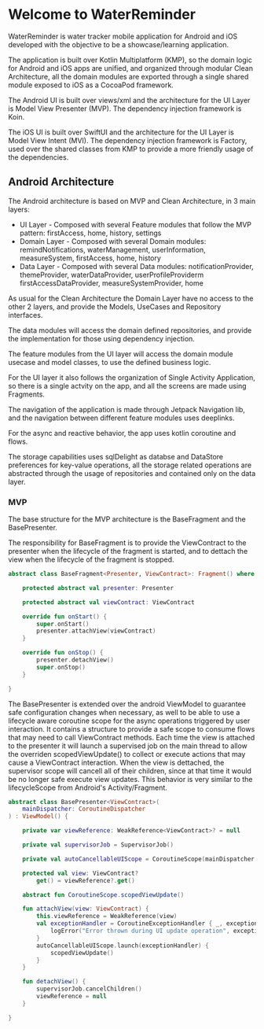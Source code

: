 # Welcome to WaterReminder

WaterReminder is water tracker mobile application for Android and iOS developed with the objective to be a showcase/learning application.

The application is built over Kotlin Multiplatform (KMP), so the domain logic for Android and iOS apps are unified, and organized through modular Clean Architecture, all the domain modules are exported through a single shared module exposed to iOS as a CocoaPod framework.

The Android UI is built over views/xml and the architecture for the UI Layer is Model View Presenter (MVP). The dependency injection framework is Koin.

The iOS UI is built over SwiftUI and the architecture for the UI Layer is Model View Intent (MVI). The dependency injection framework is Factory, used over the shared classes from KMP to provide a more friendly usage of the dependencies.

## Android Architecture

The Android architecture is based on MVP and Clean Architecture, in 3 main layers:

* UI Layer - Composed with several Feature modules that follow the MVP pattern: firstAccess, home, history, settings
* Domain Layer -  Composed with several Domain modules: remindNotifications, waterManagement, userInformation, measureSystem, firstAccess, home, history
* Data Layer -  Composed with several Data modules: notificationProvider, themeProvider, waterDataProvider, userProfileProviderm firstAccessDataProvider, measureSystemProvider, home

As usual for the Clean Architecture the Domain Layer have no access to the other 2 layers, and provide the Models, UseCases and Repository interfaces.

The data modules will access the domain defined repositories, and provide the implementation for those using dependency injection.

The feature modules from the UI layer will access the domain module usecase and model classes, to use the defined business logic.

For the UI layer it also follows the organization of Single Activity Application, so there is a single actvity on the app, and all the screens are made using Fragments.

The navigation of the application is made through Jetpack Navigation lib, and the navigation between different feature modules uses deeplinks.

For the async and reactive behavior, the app uses kotlin coroutine and flows.

The storage capabilities uses sqlDelight as databse and DataStore preferences for key-value operations, all the storage related operations are abstracted through the usage of repositories and contained only on the data layer.

### MVP

The base structure for the MVP architecture is the BaseFragment and the BasePresenter.

The responsibility for BaseFragment is to provide the ViewContract to the presenter when the lifecycle of the fragment is started, and to dettach the view when the lifecycle of the fragment is stopped.

```kotlin
abstract class BaseFragment<Presenter, ViewContract>: Fragment() where Presenter : BasePresenter<ViewContract> {

    protected abstract val presenter: Presenter

    protected abstract val viewContract: ViewContract

    override fun onStart() {
        super.onStart()
        presenter.attachView(viewContract)
    }

    override fun onStop() {
        presenter.detachView()
        super.onStop()
    }

}
```

The BasePresenter is extended over the android ViewModel to guarantee safe configuration changes when necessary, as well to be able to use a lifecycle aware coroutine scope for the async operations triggered by user interaction.
It contains a structure to provide a safe scope to consume flows that may need to call ViewContract methods. Each time the view is attached to the presenter it will launch a supervised job on the main thread to allow the overriden scopedViewUpdate() to collect or execute actions that may cause a ViewContract interaction.
When the view is dettached, the supervisor scope will cancell all of their children, since at that time it would be no longer safe execute view updates. This behavior is very similar to the lifecycleScope from Android's Activity/Fragment.

```kotlin
abstract class BasePresenter<ViewContract>(
    mainDispatcher: CoroutineDispatcher
) : ViewModel() {

    private var viewReference: WeakReference<ViewContract>? = null

    private val supervisorJob = SupervisorJob()

    private val autoCancellableUIScope = CoroutineScope(mainDispatcher + supervisorJob)

    protected val view: ViewContract?
        get() = viewReference?.get()

    abstract fun CoroutineScope.scopedViewUpdate()

    fun attachView(view: ViewContract) {
        this.viewReference = WeakReference(view)
        val exceptionHandler = CoroutineExceptionHandler { _, exception ->
            logError("Error thrown during UI update operation", exception)
        }
        autoCancellableUIScope.launch(exceptionHandler) {
            scopedViewUpdate()
        }
    }

    fun detachView() {
        supervisorJob.cancelChildren()
        viewReference = null
    }

}

```
